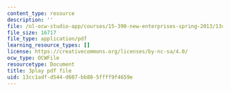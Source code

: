 ```yaml
---
content_type: resource
description: ''
file: /ol-ocw-studio-app/courses/15-390-new-enterprises-spring-2013/13cc1adfd544d607bb885ffff9f4659e_Xcsp0486olY.pdf
file_size: 16717
file_type: application/pdf
learning_resource_types: []
license: https://creativecommons.org/licenses/by-nc-sa/4.0/
ocw_type: OCWFile
resourcetype: Document
title: 3play pdf file
uid: 13cc1adf-d544-d607-bb88-5ffff9f4659e
---
```

